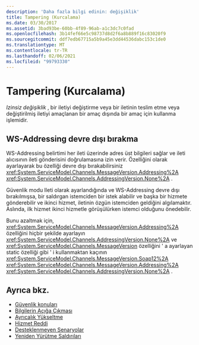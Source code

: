 ```yaml
---
description: 'Daha fazla bilgi edinin: değişiklik'
title: Tampering (Kurcalama)
ms.date: 03/30/2017
ms.assetid: 3bad93be-60bb-4f89-96ab-a1c3dc7c0fad
ms.openlocfilehash: 3b14fef66e5c98737d8d2f6a8b889f16c83020f9
ms.sourcegitcommit: ddf7edb67715a5b9a45e3dd44536dabc153c1de0
ms.translationtype: MT
ms.contentlocale: tr-TR
ms.lasthandoff: 02/06/2021
ms.locfileid: "99793330"
---
```

# <a name="tampering"></a>Tampering (Kurcalama)

*Izinsiz değişiklik* , bir iletiyi değiştirme veya bir iletinin teslim etme veya değiştirilmiş iletiyi amaçlanan bir amaç dışında bir amaç için kullanma işlemidir.  
  
## <a name="do-not-disable-ws-addressing"></a>WS-Addressing devre dışı bırakma  

 WS-Addressing belirtimi her ileti üzerinde adres üst bilgileri sağlar ve ileti alıcısının ileti gönderisini doğrulamasına izin verir. Özelliğini olarak ayarlayarak bu özelliği devre dışı bırakabilirsiniz <xref:System.ServiceModel.Channels.MessageVersion.Addressing%2A> <xref:System.ServiceModel.Channels.AddressingVersion.None%2A> .  
  
 Güvenlik modu Ileti olarak ayarlandığında ve WS-Addressing devre dışı bırakılmışsa, bir saldırgan istemciden bir istek alabilir ve başka bir hizmete gönderebilir ve ikinci hizmet, iletinin özgün istemciden geldiğini algılamaktır. Aslında, ilk hizmet ikinci hizmetle görüşülürken istemci olduğunu önedebilir.  
  
 Bunu azaltmak için, <xref:System.ServiceModel.Channels.MessageVersion.Addressing%2A> özelliğini hiçbir şekilde ayarlayın <xref:System.ServiceModel.Channels.AddressingVersion.None%2A> ve <xref:System.ServiceModel.Channels.MessageVersion> özelliğini ' a ayarlayan static özelliği gibi ' i kullanmaktan kaçının <xref:System.ServiceModel.Channels.MessageVersion.Soap12%2A> <xref:System.ServiceModel.Channels.MessageVersion.Addressing%2A> <xref:System.ServiceModel.Channels.AddressingVersion.None%2A> .  
  
## <a name="see-also"></a>Ayrıca bkz.

- [Güvenlik konuları](security-considerations-in-wcf.md)
- [Bilgilerin Açığa Çıkması](information-disclosure.md)
- [Ayrıcalık Yükseltme](elevation-of-privilege.md)
- [Hizmet Reddi](denial-of-service.md)
- [Desteklenmeyen Senaryolar](unsupported-scenarios.md)
- [Yeniden Yürütme Saldırıları](replay-attacks.md)
